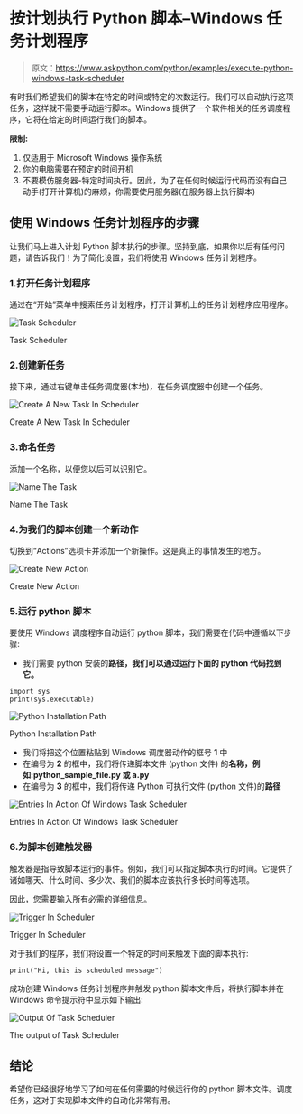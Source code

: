 # 按计划执行 Python 脚本–Windows 任务计划程序

> 原文：<https://www.askpython.com/python/examples/execute-python-windows-task-scheduler>

有时我们希望我们的脚本在特定的时间或特定的次数运行。我们可以自动执行这项任务，这样就不需要手动运行脚本。Windows 提供了一个软件相关的任务调度程序，它将在给定的时间运行我们的脚本。

**限制:**

1.  仅适用于 Microsoft Windows 操作系统
2.  你的电脑需要在预定的时间开机
3.  不要模仿服务器-特定时间执行。因此，为了在任何时候运行代码而没有自己动手(打开计算机)的麻烦，你需要使用服务器(在服务器上执行脚本)

## 使用 Windows 任务计划程序的步骤

让我们马上进入计划 Python 脚本执行的步骤。坚持到底，如果你以后有任何问题，请告诉我们！为了简化设置，我们将使用 Windows 任务计划程序。

### 1.打开任务计划程序

通过在“开始”菜单中搜索任务计划程序，打开计算机上的任务计划程序应用程序。

![Task Scheduler](img/75f875e487024f832e4b9cd4c7461500.png)

Task Scheduler

### 2.创建新任务

接下来，通过右键单击任务调度器(本地)，在任务调度器中创建一个任务。

![Create A New Task In Scheduler](img/6463e4d25b08f936ac773c3a1b0dfcbc.png)

Create A New Task In Scheduler

### 3.命名任务

添加一个名称，以便您以后可以识别它。

![Name The Task](img/10efd28cbb3b2446aca91408ae1d9ead.png)

Name The Task

### 4.为我们的脚本创建一个新动作

切换到“Actions”选项卡并添加一个新操作。这是真正的事情发生的地方。

![Create New Action](img/a450d0f6ec9cf733b021801a22d30f05.png)

Create New Action

### 5.运行 python 脚本

要使用 Windows 调度程序自动运行 python 脚本，我们需要在代码中遵循以下步骤:

*   我们需要 python 安装的**路径，我们可以通过运行下面的 python 代码找到它。**

```
import sys
print(sys.executable)

```

![Python Installation Path](img/e18faecb5240910e3ce0cc51e1a25b4b.png)

Python Installation Path

*   我们将把这个位置粘贴到 Windows 调度器动作的框号 **1** 中
*   在编号为 **2** 的框中，我们将传递脚本文件 (python 文件)
    的**名称，例如:python_sample_file.py 或 a.py**
*   在编号为 **3** 的框中，我们将传递 Python 可执行文件 (python 文件)的**路径**

![Entries In Action Of Windows Task Scheduler](img/cb74a25b69054eb43013709432111490.png)

Entries In Action Of Windows Task Scheduler

### 6.为脚本创建触发器

触发器是指导致脚本运行的事件。例如，我们可以指定脚本执行的时间。它提供了诸如哪天、什么时间、多少次、我们的脚本应该执行多长时间等选项。

因此，您需要输入所有必需的详细信息。

![Trigger In Scheduler](img/7dd4bba21e8a6c29e4eaebdddafe2116.png)

Trigger In Scheduler

对于我们的程序，我们将设置一个特定的时间来触发下面的脚本执行:

```
print("Hi, this is scheduled message")

```

成功创建 Windows 任务计划程序并触发 python 脚本文件后，将执行脚本并在 Windows 命令提示符中显示如下输出:

![Output Of Task Scheduler](img/6798a8dee8f1d0b7bc985ec2da4cb1df.png)

The output of Task Scheduler

## 结论

希望你已经很好地学习了如何在任何需要的时候运行你的 python 脚本文件。调度任务，这对于实现脚本文件的自动化非常有用。